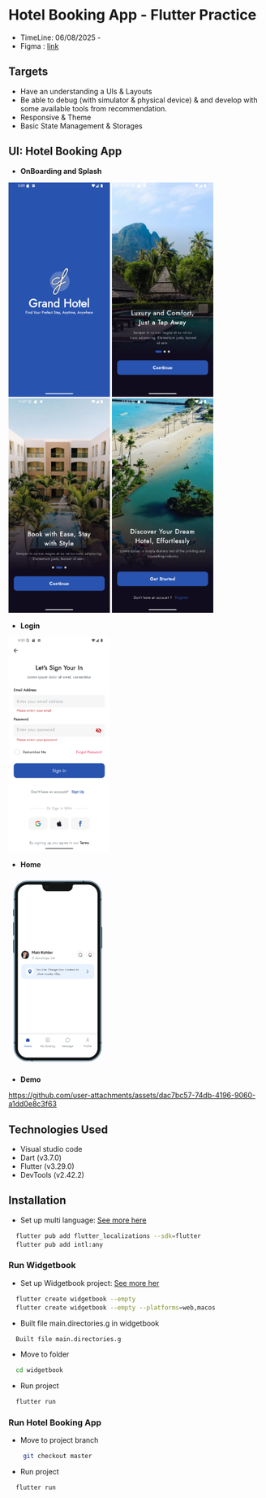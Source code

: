 # Hotel Booking App - Flutter Practice
- TimeLine: 06/08/2025 - 
- Figma : [link](https://www.figma.com/design/nzprKFBUGynpvB8ajK3DIU/Grand-Hotel---Hotel-Booking-App-Ui-Kits--Simplifies-hotel-bookings-with-a-few-clicks---Community-?node-id=32162-2785&m=dev&t=x60u1swFy0KEC216-1)

## Targets
- Have an understanding a UIs & Layouts
- Be able to debug (with simulator & physical device) & and develop with some available tools from recommendation.
- Responsive & Theme
- Basic State Management & Storages

## UI: Hotel Booking App

- **OnBoarding and Splash**
  
<img src="./assets/images/image_project/splash_view.png" width="200"/> <img src="./assets/images/image_project/onboarding_1.png" width="200"/> <img src="./assets/images/image_project/onboarding_2.png" width="200"/> <img src="./assets/images/image_project/onboarding_3.png" width="200"/>

- **Login**
  
<img src="./assets/images/image_project/login.png" width="200"/> 

- **Home**
  
 <img src="./assets/images/image_project/top_nav_bar.png" width="200"/> 

- **Demo**
  
 https://github.com/user-attachments/assets/dac7bc57-74db-4196-9060-a1dd0e8c3f63

## Technologies Used
- Visual studio code
- Dart (v3.7.0)
- Flutter (v3.29.0)
- DevTools (v2.42.2)

## Installation

- Set up multi language: [See more here](https://docs.flutter.dev/ui/accessibility-and-internationalization/internationalization)

```bash
  flutter pub add flutter_localizations --sdk=flutter
  flutter pub add intl:any
```
### Run Widgetbook

- Set up Widgetbook project: [See more her](https://docs.widgetbook.io/guides/quick-start)
```bash
  flutter create widgetbook --empty
  flutter create widgetbook --empty --platforms=web,macos
```
- Built file main.directories.g in widgetbook
  
```bash
  Built file main.directories.g
```

- Move to folder
```bash
  cd widgetbook
```

- Run project
```bash
  flutter run
```
### Run Hotel Booking App 
- Move to project branch

```bash
    git checkout master
```
- Run project
```bash
  flutter run
```

